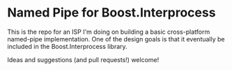 Named Pipe for Boost.Interprocess
=================================

This is the repo for an ISP I'm doing on building a basic
cross-platform named-pipe implementation.  One of the design goals is
that it eventually be included in the Boost.Interprocess library.

Ideas and suggestions (and pull requests!) welcome!
